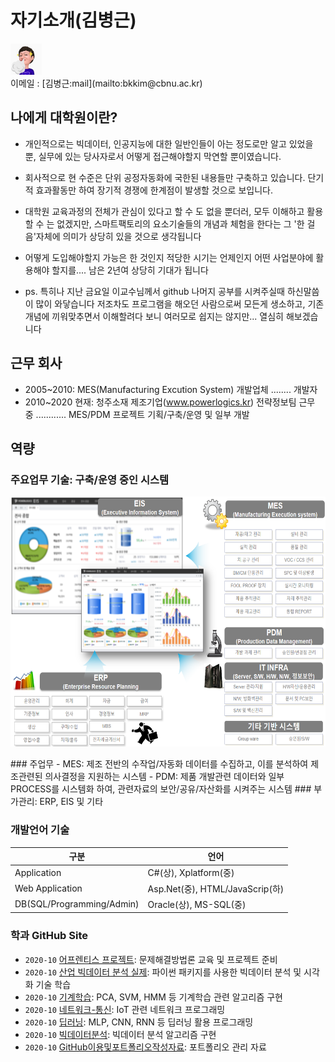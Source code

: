 # 자기소개(김병근)
<p>
<div class=insertcode>
<img src="https://github.com/ByeongKeun/Industrial-AI/raw/master/images/Imoge.gif" border="0" width="50" height="50">
</div> 
이메일 : [김병근:mail](mailto:bkkim@cbnu.ac.kr)
</p>
 
 ## 나에게 대학원이란? 
  - 개인적으로는 빅데이터, 인공지능에 대한 일반인들이 아는 정도로만 알고 있었을 뿐,
    실무에 있는 당사자로서 어떻게 접근해야할지 막연할 뿐이였습니다.
  - 회사적으로 현 수준은 단위 공정자동화에 국한된 내용들만 구축하고 있습니다.
    단기적 효과활동만 하여 장기적 경쟁에 한계점이 발생할 것으로 보입니다.
  - 대학원 교육과정의 전체가 관심이 있다고 할 수 도 없을 뿐더러, 모두 이해하고 활용할 수 는 없겠지만, 
    스마트팩토리의 요소기술들의 개념과 체험을 한다는 그 '한 걸음'자체에 의미가 상당히 있을 것으로 생각됩니다
  - 어떻게 도입해야할지 가능은 한 것인지 적당한 시기는 언제인지 어떤 사업분야에 활용해야 할지를.... 남은 2년여 상당히 기대가 됩니다 
  
  - ps. 특히나 지난 금요일 이교수님께서 github 나머지 공부를 시켜주실때 하신말씀이 많이 와닿습니다
    저조차도 프로그램을 해오던 사람으로써 모든게 생소하고, 기존 개념에 끼워맞추면서 이해할려다 보니 여러모로 쉽지는 않지만... 열심히 해보겠습니다
    
 ## 근무 회사
   - 2005~2010: MES(Manufacturing Excution System) 개발업체 ........ 개발자
   - 2010~2020 현재: 청주소재 제조기업(www.powerlogics.kr) 전략정보팀 근무 중 ............ MES/PDM 프로젝트 기획/구축/운영 및 일부 개발      

 ## 역량
 ### 주요업무 기술: 구축/운영 중인 시스템
<p align="left" margin=100>  
<img src="./images/Main_System.png"  width="600" height="400">
</p>
  ### 주업무  
   - MES: 제조 전반의 수작업/자동화 데이터를 수집하고, 이를 분석하여 제조관련된 의사결정을 지원하는 시스템
   - PDM: 제품 개발관련 데이터와 일부 PROCESS를 시스템화 하여, 관련자료의 보안/공유/자산화를 시켜주는 시스템
  ### 부가관리: ERP, EIS 및 기타

 ### 개발언어 기술
  구분 | 언어
  ------------ | -------------
  Application | C#(상), Xplatform(중)
  Web Application | Asp.Net(중), HTML/JavaScrip(하)
  DB(SQL/Programming/Admin) | Oracle(상), MS-SQL(중)

### 학과 GitHub Site
- `2020-10` [어프렌티스 프로젝트](https://github.com/ByeongKeun/industrial-AI/tree/master/projects/어프렌티스-프로젝트): 문제해결방법론 교육 및 프로젝트 준비
- `2020-10` [산업 빅데이터 분석 실제](https://github.com/ByeongKeun/industrial-AI/tree/master/projects/산업-빅데이터분석-실제): 파이썬 패키지를 사용한 빅데이터 분석 및 시각화 기술 학습
- `2020-10` [기계학습](https://github.com/ByeongKeun/industrial-AI/tree/master/programming/기계학습): PCA, SVM, HMM 등 기계학습 관련 알고리즘 구현
- `2020-10` [네트워크-통신](https://github.com/ByeongKeun/industrial-AI/tree/master/programming/네트워크-통신): IoT 관련 네트워크 프로그래밍
- `2020-10` [딥러닝](https://github.com/ByeongKeun/industrial-AI/tree/master/programming/딥러닝): MLP, CNN, RNN 등 딥러닝 활용 프로그래밍
- `2020-10` [빅데이터분석](https://github.com/ByeongKeun/industrial-AI/tree/master/programming/빅데이터분석): 빅데이터 분석 알고리즘 구현
- `2020-10` [GitHub이용및포트폴리오작성자료](https://github.com/Bessesian/industrial-AI/tree/master/Education): 포트폴리오 관리 자료
